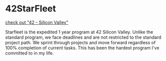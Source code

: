 # 42StarFleet
<a href="https://www.42.us.org/program/42-starfleet-academy-1-year-software-engineering-program/">check out \"42 - Silicon Valley\"</a>

Starfleet is the expedited 1 year program at 42 Silicon Valley. Unlike the standard program, we face deadlines and are not restricted to the standard project path. We sprint through projects and move forward regardless of 100% completion of current tasks. This has been the hardest program I've committed to in my life.
